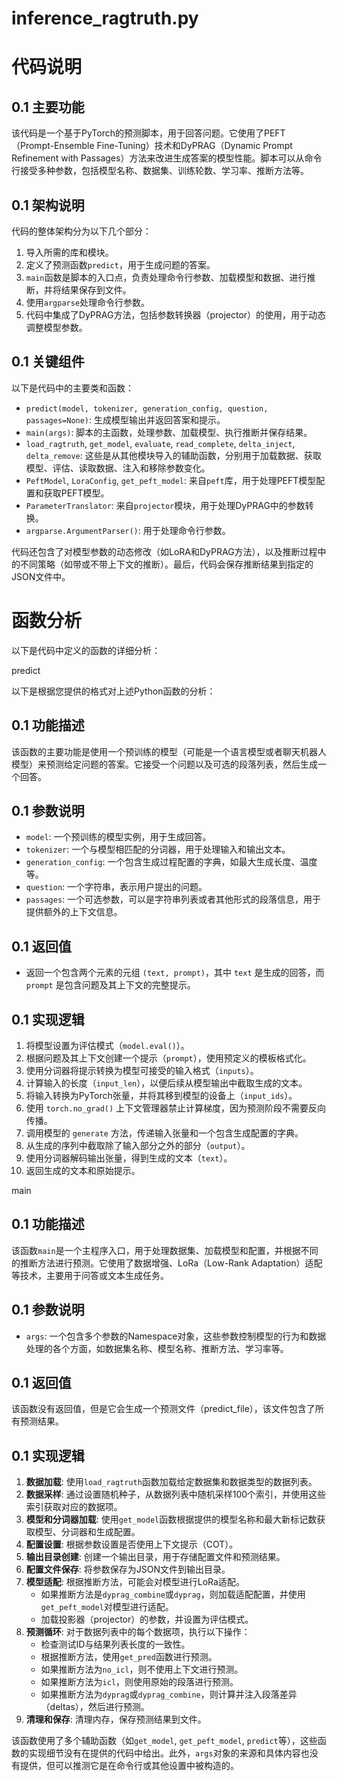 # inference_ragtruth.py

# 代码说明

## 0.1 主要功能

该代码是一个基于PyTorch的预测脚本，用于回答问题。它使用了PEFT（Prompt-Ensemble Fine-Tuning）技术和DyPRAG（Dynamic Prompt Refinement with Passages）方法来改进生成答案的模型性能。脚本可以从命令行接受多种参数，包括模型名称、数据集、训练轮数、学习率、推断方法等。

## 0.1 架构说明

代码的整体架构分为以下几个部分：

1. 导入所需的库和模块。
2. 定义了预测函数`predict`，用于生成问题的答案。
3. `main`函数是脚本的入口点，负责处理命令行参数、加载模型和数据、进行推断，并将结果保存到文件。
4. 使用`argparse`处理命令行参数。
5. 代码中集成了DyPRAG方法，包括参数转换器（projector）的使用，用于动态调整模型参数。

## 0.1 关键组件

以下是代码中的主要类和函数：

- `predict(model, tokenizer, generation_config, question, passages=None)`: 生成模型输出并返回答案和提示。
- `main(args)`: 脚本的主函数，处理参数、加载模型、执行推断并保存结果。
- `load_ragtruth`, `get_model`, `evaluate`, `read_complete`, `delta_inject`, `delta_remove`: 这些是从其他模块导入的辅助函数，分别用于加载数据、获取模型、评估、读取数据、注入和移除参数变化。
- `PeftModel`, `LoraConfig`, `get_peft_model`: 来自`peft`库，用于处理PEFT模型配置和获取PEFT模型。
- `ParameterTranslator`: 来自`projector`模块，用于处理DyPRAG中的参数转换。
- `argparse.ArgumentParser()`: 用于处理命令行参数。

代码还包含了对模型参数的动态修改（如LoRA和DyPRAG方法），以及推断过程中的不同策略（如带或不带上下文的推断）。最后，代码会保存推断结果到指定的JSON文件中。

# 函数分析

以下是代码中定义的函数的详细分析：

predict

以下是根据您提供的格式对上述Python函数的分析：

## 0.1 功能描述

该函数的主要功能是使用一个预训练的模型（可能是一个语言模型或者聊天机器人模型）来预测给定问题的答案。它接受一个问题以及可选的段落列表，然后生成一个回答。

## 0.1 参数说明

- `model`: 一个预训练的模型实例，用于生成回答。
- `tokenizer`: 一个与模型相匹配的分词器，用于处理输入和输出文本。
- `generation_config`: 一个包含生成过程配置的字典，如最大生成长度、温度等。
- `question`: 一个字符串，表示用户提出的问题。
- `passages`: 一个可选参数，可以是字符串列表或者其他形式的段落信息，用于提供额外的上下文信息。

## 0.1 返回值

- 返回一个包含两个元素的元组 `(text, prompt)`，其中 `text` 是生成的回答，而 `prompt` 是包含问题及其上下文的完整提示。

## 0.1 实现逻辑

1. 将模型设置为评估模式（`model.eval()`）。
2. 根据问题及其上下文创建一个提示（`prompt`），使用预定义的模板格式化。
3. 使用分词器将提示转换为模型可接受的输入格式（`inputs`）。
4. 计算输入的长度（`input_len`），以便后续从模型输出中截取生成的文本。
5. 将输入转换为PyTorch张量，并将其移到模型的设备上（`input_ids`）。
6. 使用 `torch.no_grad()` 上下文管理器禁止计算梯度，因为预测阶段不需要反向传播。
7. 调用模型的 `generate` 方法，传递输入张量和一个包含生成配置的字典。
8. 从生成的序列中截取除了输入部分之外的部分（`output`）。
9. 使用分词器解码输出张量，得到生成的文本（`text`）。
10. 返回生成的文本和原始提示。

main

## 0.1 功能描述

该函数`main`是一个主程序入口，用于处理数据集、加载模型和配置，并根据不同的推断方法进行预测。它使用了数据增强、LoRa（Low-Rank Adaptation）适配等技术，主要用于问答或文本生成任务。

## 0.1 参数说明

- `args`: 一个包含多个参数的Namespace对象，这些参数控制模型的行为和数据处理的各个方面，如数据集名称、模型名称、推断方法、学习率等。

## 0.1 返回值

该函数没有返回值，但是它会生成一个预测文件（predict_file），该文件包含了所有预测结果。

## 0.1 实现逻辑

1. **数据加载**: 使用`load_ragtruth`函数加载给定数据集和数据类型的数据列表。
2. **数据采样**: 通过设置随机种子，从数据列表中随机采样100个索引，并使用这些索引获取对应的数据项。
3. **模型和分词器加载**: 使用`get_model`函数根据提供的模型名称和最大新标记数获取模型、分词器和生成配置。
4. **配置设置**: 根据参数设置是否使用上下文提示（COT）。
5. **输出目录创建**: 创建一个输出目录，用于存储配置文件和预测结果。
6. **配置文件保存**: 将参数保存为JSON文件到输出目录。
7. **模型适配**: 根据推断方法，可能会对模型进行LoRa适配。
   - 如果推断方法是`dyprag_combine`或`dyprag`，则加载适配配置，并使用`get_peft_model`对模型进行适配。
   - 加载投影器（projector）的参数，并设置为评估模式。
8. **预测循环**: 对于数据列表中的每个数据项，执行以下操作：
   - 检查测试ID与结果列表长度的一致性。
   - 根据推断方法，使用`get_pred`函数进行预测。
   - 如果推断方法为`no_icl`，则不使用上下文进行预测。
   - 如果推断方法为`icl`，则使用原始的段落进行预测。
   - 如果推断方法为`dyprag`或`dyprag_combine`，则计算并注入段落差异（deltas），然后进行预测。
9. **清理和保存**: 清理内存，保存预测结果到文件。

该函数使用了多个辅助函数（如`get_model`, `get_peft_model`, `predict`等），这些函数的实现细节没有在提供的代码中给出。此外，`args`对象的来源和具体内容也没有提供，但可以推测它是在命令行或其他设置中被构造的。
